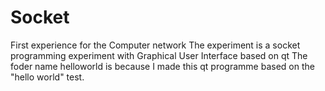 # Socket
First experience for the Computer network
The experiment is a socket programming experiment with Graphical User Interface based on qt
The foder name helloworld is because I made this qt programme based on the "hello world" test.
